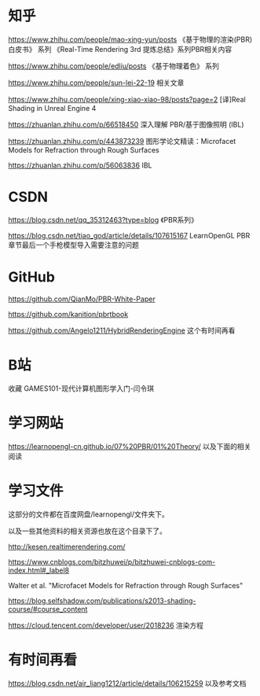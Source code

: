 # 知乎

https://www.zhihu.com/people/mao-xing-yun/posts	《基于物理的渲染(PBR)白皮书》 系列	《Real-Time Rendering 3rd 提炼总结》系列PBR相关内容

https://www.zhihu.com/people/edliu/posts	《基于物理着色》 系列

https://www.zhihu.com/people/sun-lei-22-19	相关文章

https://www.zhihu.com/people/xing-xiao-xiao-98/posts?page=2 [译]Real Shading in Unreal Engine 4

https://zhuanlan.zhihu.com/p/66518450   深入理解 PBR/基于图像照明 (IBL)

https://zhuanlan.zhihu.com/p/443873239  图形学论文精读：Microfacet Models for Refraction through Rough Surfaces

https://zhuanlan.zhihu.com/p/56063836 IBL

# CSDN

https://blog.csdn.net/qq_35312463?type=blog 《PBR系列》

https://blog.csdn.net/tiao_god/article/details/107615167  LearnOpenGL PBR章节最后一个手枪模型导入需要注意的问题

# GitHub

https://github.com/QianMo/PBR-White-Paper

https://github.com/kanition/pbrtbook

https://github.com/Angelo1211/HybridRenderingEngine	这个有时间再看

# B站

收藏  GAMES101-现代计算机图形学入门-闫令琪

# 学习网站

https://learnopengl-cn.github.io/07%20PBR/01%20Theory/	以及下面的相关阅读

# 学习文件

这部分的文件都在百度网盘/learnopengl/文件夹下。

以及一些其他资料的相关资源也放在这个目录下了。

http://kesen.realtimerendering.com/

https://www.cnblogs.com/bitzhuwei/p/bitzhuwei-cnblogs-com-index.html#_label8

Walter et al. "Microfacet Models for Refraction through Rough Surfaces"

https://blog.selfshadow.com/publications/s2013-shading-course/#course_content

https://cloud.tencent.com/developer/user/2018236  渲染方程

# 有时间再看

https://blog.csdn.net/air_liang1212/article/details/106215259 以及参考文档
